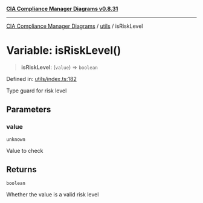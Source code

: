 [**CIA Compliance Manager Diagrams v0.8.31**](../../README.md)

***

[CIA Compliance Manager Diagrams](../../modules.md) / [utils](../README.md) / isRiskLevel

# Variable: isRiskLevel()

> **isRiskLevel**: (`value`) => `boolean`

Defined in: [utils/index.ts:182](https://github.com/Hack23/cia-compliance-manager/blob/85c025371255f412469ec0119911b7cb143a6212/src/utils/index.ts#L182)

Type guard for risk level

## Parameters

### value

`unknown`

Value to check

## Returns

`boolean`

Whether the value is a valid risk level
